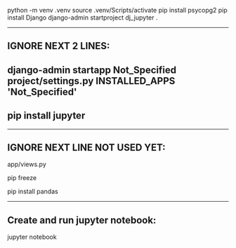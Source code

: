 python -m venv .venv
source .venv/Scripts/activate
pip install psycopg2
pip install Django
django-admin startproject dj_jupyter .

-------------------------------------------------
IGNORE NEXT 2 LINES:
-------------------------------------------------
django-admin startapp Not_Specified
project/settings.py INSTALLED_APPS 'Not_Specified'
----------------------------------------
pip install jupyter
-------------------


------------------------------
IGNORE NEXT LINE NOT USED YET:
------------------------------
app/views.py

pip freeze

pip install pandas

--------------------------------
Create and run jupyter notebook:
--------------------------------
jupyter notebook